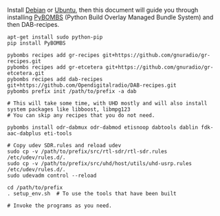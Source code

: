 Install [Debian](https://www.debian.org/distrib/netinst) or [Ubuntu](http://www.ubuntu.com/download/server), then this document will guide you through installing [PyBOMBS](https://github.com/gnuradio/pybombs) (Python Build Overlay Managed Bundle System) and then DAB-recipes.

    apt-get install sudo python-pip
    pip install PyBOMBS

    pybombs recipes add gr-recipes git+https://github.com/gnuradio/gr-recipes.git
    pybombs recipes add gr-etcetera git+https://github.com/gnuradio/gr-etcetera.git
    pybombs recipes add dab-recipes git+https://github.com/Opendigitalradio/DAB-recipes.git
    pybombs prefix init /path/to/prefix -a dab

    # This will take some time, with UHD mostly and will also install system packages like libboost, libmpg123
    # You can skip any recipes that you do not need.

    pybombs install odr-dabmux odr-dabmod etisnoop dabtools dablin fdk-aac-dabplus eti-tools

    # Copy udev SDR.rules and reload udev
    sudo cp -v /path/to/prefix/src/rtl-sdr/rtl-sdr.rules /etc/udev/rules.d/.
    sudo cp -v /path/to/prefix/src/uhd/host/utils/uhd-usrp.rules /etc/udev/rules.d/.
    sudo udevadm control --reload

    cd /path/to/prefix
    . setup_env.sh  # To use the tools that have been built

    # Invoke the programs as you need.
